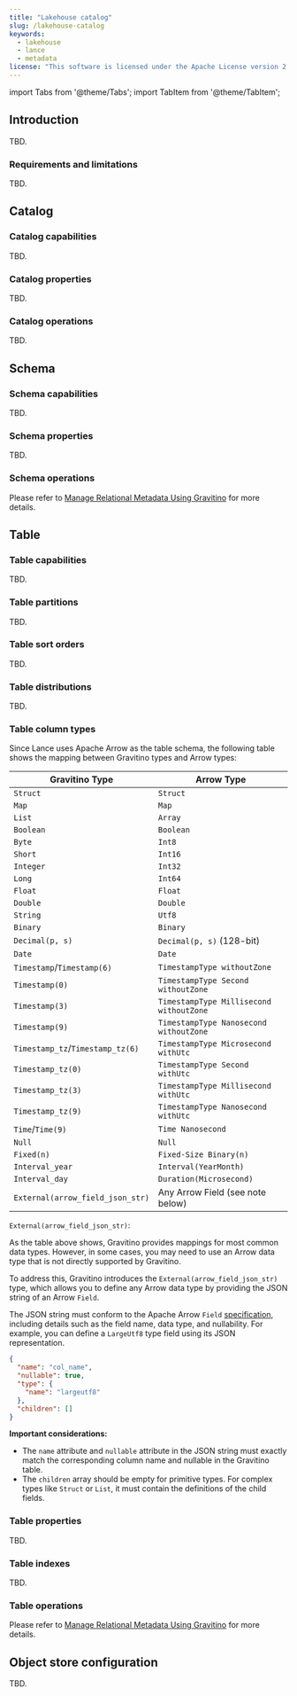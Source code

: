```yaml
---
title: "Lakehouse catalog"
slug: /lakehouse-catalog
keywords:
  - lakehouse
  - lance
  - metadata
license: "This software is licensed under the Apache License version 2."
---
```


import Tabs from '@theme/Tabs';
import TabItem from '@theme/TabItem';

## Introduction

TBD.

### Requirements and limitations

TBD.

## Catalog

### Catalog capabilities

TBD.

### Catalog properties

TBD.

### Catalog operations

TBD.

## Schema

### Schema capabilities

TBD.

### Schema properties

TBD.

### Schema operations

Please refer to [Manage Relational Metadata Using Gravitino](./manage-relational-metadata-using-gravitino.md#schema-operations) for more details.

## Table

### Table capabilities

TBD.

### Table partitions

TBD.

### Table sort orders

TBD.

### Table distributions

TBD.

### Table column types

Since Lance uses Apache Arrow as the table schema, the following table shows the mapping between Gravitino types and Arrow types:

| Gravitino Type                   | Arrow Type                              |
|----------------------------------|-----------------------------------------|
| `Struct`                         | `Struct`                                |
| `Map`                            | `Map`                                   |
| `List`                           | `Array`                                 |
| `Boolean`                        | `Boolean`                               |
| `Byte`                           | `Int8`                                  |
| `Short`                          | `Int16`                                 |
| `Integer`                        | `Int32`                                 |
| `Long`                           | `Int64`                                 |
| `Float`                          | `Float`                                 |
| `Double`                         | `Double`                                |
| `String`                         | `Utf8`                                  |
| `Binary`                         | `Binary`                                |
| `Decimal(p, s)`                  | `Decimal(p, s)` (128-bit)               |
| `Date`                           | `Date`                                  |
| `Timestamp`/`Timestamp(6)`       | `TimestampType withoutZone`             |
| `Timestamp(0)`                   | `TimestampType Second withoutZone`      |
| `Timestamp(3)`                   | `TimestampType Millisecond withoutZone` |
| `Timestamp(9)`                   | `TimestampType Nanosecond withoutZone`  |
| `Timestamp_tz`/`Timestamp_tz(6)` | `TimestampType Microsecond withUtc`     |
| `Timestamp_tz(0)`                | `TimestampType Second withUtc`          |
| `Timestamp_tz(3)`                | `TimestampType Millisecond withUtc`     |
| `Timestamp_tz(9)`                | `TimestampType Nanosecond withUtc`      |
| `Time`/`Time(9)`                 | `Time Nanosecond`                       |
| `Null`                           | `Null`                                  |
| `Fixed(n)`                       | `Fixed-Size Binary(n)`                  |
| `Interval_year`                  | `Interval(YearMonth)`                   |
| `Interval_day`                   | `Duration(Microsecond)`                 |
| `External(arrow_field_json_str)` | Any Arrow Field (see note below)        |

`External(arrow_field_json_str)`:

As the table above shows, Gravitino provides mappings for most common data types. However, 
in some cases, you may need to use an Arrow data type that is not directly supported by Gravitino.

To address this, Gravitino introduces the `External(arrow_field_json_str)` type, 
which allows you to define any Arrow data type by providing the JSON string of an Arrow `Field`.

The JSON string must conform to the Apache Arrow `Field` [specification](https://github.com/apache/arrow-java/blob/ed81e5981a2bee40584b3a411ed755cb4cc5b91f/vector/src/main/java/org/apache/arrow/vector/types/pojo/Field.java#L80C1-L86C68), 
including details such as the field name, data type, and nullability. For example, you can define a `LargeUtf8` type field using its JSON representation.
```json
{
  "name": "col_name",
  "nullable": true,
  "type": {
    "name": "largeutf8"
  },
  "children": []
}
```

**Important considerations:**
- The `name` attribute and `nullable` attribute in the JSON string must exactly match the corresponding column name and nullable in the Gravitino table.
- The `children` array should be empty for primitive types. For complex types like `Struct` or `List`, it must contain the definitions of the child fields.

### Table properties

TBD.

### Table indexes

TBD.

### Table operations

Please refer to [Manage Relational Metadata Using Gravitino](./manage-relational-metadata-using-gravitino.md#table-operations) for more details.

## Object store configuration

TBD.
